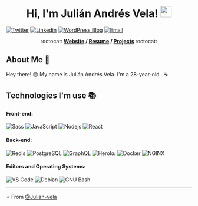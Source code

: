 <h1 align="center">Hi, I'm Julián Andrés Vela! <img src="https://raw.githubusercontent.com/MartinHeinz/MartinHeinz/master/wave.gif" width="30px"></h1>

[![Twitter](https://img.shields.io/badge/-Twitter-1ca0f1?style=flat&labelColor=1ca0f1&logo=twitter&logoColor=white&link=https://twitter.com/brennankbrown)](https://twitter.com/brennankbrown)
[![Linkedin](https://img.shields.io/badge/-LinkedIn-blue?style=flat&logo=Linkedin&logoColor=white&link=https://linkedin.com/in/brennankbrown/)](https://www.linkedin.com/in/juli%C3%A1n-andr%C3%A9s-vela-salazar-46a5441b3/)
[![WordPress Blog](https://img.shields.io/badge/-Blog-21759B?style=flat&logo=WordPress&logoColor=white&link=https://wandernotebook.com)](https://ingenierojulian.com)
[![Email](https://img.shields.io/badge/-Email-c14438?style=flat&logo=Gmail&logoColor=white&link=mailto:mail@brennanbrown.ca)](mailto:mail@brennanbrown.ca)


<p align="center"> :octocat: <b><a href="https://ingenierojulian.com">Website</a> / <a href="https://ingenierojulian.com/wp-content/uploads/2020/09/JULIAN-ANDRES-VELA-CV.pdf">Resume</a> / <a href="https://ingenierojulian.com/#works-e">Projects</a></b> :octocat: </p>

## About Me :wave:

Hey there! :smile: My name is Julián Andrés Vela. I'm a 28-year-old . :coffee:

<!-- More info on badges below: https://github.com/badges/shields/blob/master/doc/logos.md -->

## Technologies I'm use :books:

#### Front-end:

![Sass](https://img.shields.io/badge/-Sass-%23CC6699?style=flat-square&logo=sass&logoColor=ffffff)
![JavaScript](https://img.shields.io/badge/-JavaScript-%23F7DF1C?style=flat-square&logo=javascript&logoColor=000000&color=d1b01f)
![Nodejs](https://img.shields.io/badge/-Nodejs-black?style=flat-square&logo=Node.js&logoColor=00d632)
![React](https://img.shields.io/badge/-React-%23282C34?style=flat-square&logo=react)


#### Back-end:

![Redis](https://img.shields.io/badge/-Redis-DC382D?style=flat-square&logo=redis&logoColor=ffffff)
![PostgreSQL](https://img.shields.io/badge/-PostgreSQL-336791?style=flat-square&logo=postgresql)
![GraphQL](https://img.shields.io/badge/-GraphQL-E10098?style=flat-square&logo=graphql&logoColor=ffffff)
![Heroku](https://img.shields.io/badge/-Heroku-430098?style=flat-square&logo=heroku&logoColor=ffffff)
![Docker](https://img.shields.io/badge/-Docker-black?style=flat-square&logo=docker)
![NGINX](http://img.shields.io/badge/-NGINX-269539?style=flat-square&logo=nginx&logoColor=ffffff)


#### Editors and Operating Systems:

![VS Code](http://img.shields.io/badge/-VS%20Code-007ACC?style=flat-square&logo=visual-studio-code&logoColor=ffffff)
![Debian](http://img.shields.io/badge/-Debian-A81D33?style=flat-square&logo=debian&logoColor=ffffff)
![GNU Bash](http://img.shields.io/badge/-GNU%20Bash-000000?style=flat-square&logo=gnu-bash&logoColor=ffffff)

<hr/>

:star: From [@Julian-vela](https://github.com/julian-vela)
